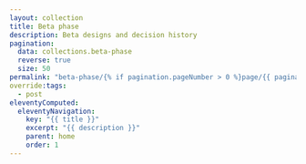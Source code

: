 ```yaml
---
layout: collection
title: Beta phase
description: Beta designs and decision history
pagination:
  data: collections.beta-phase
  reverse: true
  size: 50
permalink: "beta-phase/{% if pagination.pageNumber > 0 %}page/{{ pagination.pageNumber + 1 }}{% endif %}/"
override:tags:
  - post
eleventyComputed:
  eleventyNavigation:
    key: "{{ title }}"
    excerpt: "{{ description }}"
    parent: home
    order: 1
---
```

